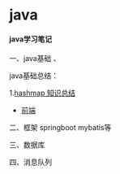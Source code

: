 # java
#### java学习笔记

一、java基础 、

java基础总结：

1.[hashmap 知识总结](https://github.com/rainluacgq/java/blob/master/java基础/hashmap总结.md)

- [前端](https://github.com/aikuyun/meituan2018/blob/master/2018-ebook-frontend.pdf)

二、框架 springboot  mybatis等

三、数据库

四、消息队列

